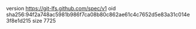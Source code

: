 version https://git-lfs.github.com/spec/v1
oid sha256:94f2a748ac5981b986f7ca08b80c862ae61c4c7652d5e83a31c014e3f8e1d215
size 7725
